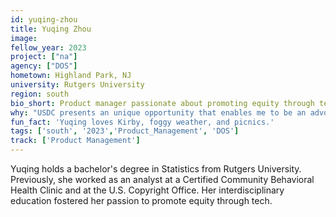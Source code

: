 ```yaml
---
id: yuqing-zhou
title: Yuqing Zhou
image: 
fellow_year: 2023
project: ["na"]
agency: ["DOS"]
hometown: Highland Park, NJ 
university: Rutgers University
region: south
bio_short: Product manager passionate about promoting equity through tech
why: "USDC presents an unique opportunity that enables me to be an advocate for the public and allows me to lead impactful projects for the present and the future."
fun_fact: 'Yuqing loves Kirby, foggy weather, and picnics.'
tags: ['south', '2023','Product_Management', 'DOS']
track: ['Product Management']
---
```


Yuqing holds a bachelor's degree in Statistics from Rutgers University. Previously, she worked as an analyst at a Certified Community Behavioral Health Clinic and at the U.S. Copyright Office. Her interdisciplinary education fostered her passion to promote equity through tech. 
